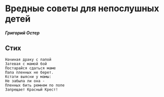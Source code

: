 # Вредные советы для непослушных детей

#### *Григорий Остер*

## Стих



```
Начиная драку с папой  
Затевая с мамой бой  
Постарайся сдаться маме  
Папа пленных не берет.  
Кстати выясни у мамы:  
Не забыла ли она -  
Пленных бить ремнем по попе  
Запрещает Красный Крест!
```
